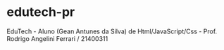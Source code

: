 # edutech-pr
EduTech - Aluno (Gean Antunes da Silva) de Html/JavaScript/Css - Prof. Rodrigo Angelini Ferrari / 21400311
